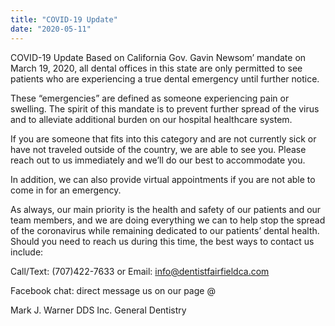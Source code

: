 ```yaml
---
title: "COVID-19 Update"
date: "2020-05-11"
---
```


COVID-19 Update
Based on California Gov. Gavin Newsom’ mandate on March 19, 2020, all dental offices in this state are only permitted to see patients who are experiencing a true dental emergency until further notice.

These “emergencies” are defined as someone experiencing pain or swelling. The spirit of this mandate is to prevent further spread of the virus and to alleviate additional burden on our hospital healthcare system.

If you are someone that fits into this category and are not currently sick or have not traveled outside of the country, we are able to see you. Please reach out to us immediately and we’ll do our best to accommodate you.

In addition, we can also provide virtual appointments if you are not able to come in for an emergency.

As always, our main priority is the health and safety of our patients and our team members, and we are doing everything we can to help stop the spread of the coronavirus while remaining dedicated to our patients’ dental health.
Should you need to reach us during this time, the best ways to contact us include:

Call/Text: (707)422-7633 or Email: info@dentistfairfieldca.com

Facebook chat: direct message us on our page @

Mark J. Warner DDS Inc. General Dentistry
